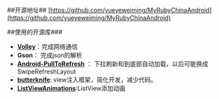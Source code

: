 ##开源地址##
[https://github.com/yueyeweiming/MyRubyChinaAndroid](https://github.com/yueyeweiming/MyRubyChinaAndroid)

##使用的开源库###
* **[Volley](https://android.googlesource.com/platform/frameworks/volley)**：完成网络通信
* **Gson**：  完成json的解析
* [**Android-PullToRefresh**](https://github.com/chrisbanes/Android-PullToRefresh) ： 下拉刷新和到底部自动加载，以后可能换成SwipeRefreshLayout  
* [**butterknife**](https://github.com/JakeWharton/butterknife): view注入框架，简化开发，减少代码。
* [**ListViewAnimations**](https://github.com/nhaarman/ListViewAnimations):ListView添加动画
